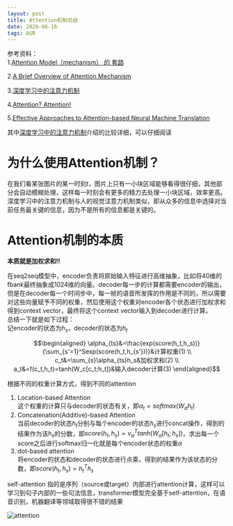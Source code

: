 ```yaml
---
layout: post
title: Attention机制总结
date: 2020-06-16
tags: ASR    
---
```


参考资料：<br>
1.[Attention Model（mechanism） 的 套路](https://blog.csdn.net/BVL10101111/article/details/78470716)

2.[A Brief Overview of Attention Mechanism](https://medium.com/syncedreview/a-brief-overview-of-attention-mechanism-13c578ba9129)

3.[深度学习中的注意力机制](https://blog.csdn.net/qq_40027052/article/details/78421155)

4.[Attention? Attention!](https://lilianweng.github.io/lil-log/2018/06/24/attention-attention.html)

5.[Effective Approaches to Attention-based Neural Machine Translation](https://arxiv.org/pdf/1508.04025.pdf)

其中[深度学习中的注意力机制](https://blog.csdn.net/qq_40027052/article/details/78421155)介绍的比较详细，可以仔细阅读

# 为什么使用Attention机制？
在我们看某张图片的某一时刻$t$，图片上只有一小块区域能够看得很仔细，其他部分会自动模糊处理，这样每一时刻会有更多的精力去处理一小块区域，效率更高。深度学习中的注意力机制与人的视觉注意力机制类似，即从众多的信息中选择对当前任务最关键的信息，因为不是所有的信息都是关键的。
# Attention机制的本质
**本质就是加权求和!!** <br>

在seq2seq模型中，encoder负责将原始输入特征进行高维抽象，比如将40维的fbank最终抽象成1024维的向量。decoder每一步的计算都需要encoder的输出，但是在decoder每一个时间步中，每一帧的语音所发挥的作用是不同的，所以需要对这些向量赋予不同的权重，然后使用这个权重对encoder各个状态进行加权求和得到context vector，最终将这个context vector输入到decoder进行计算。<br>
总结一下就是如下过程：<br>
记encoder的状态为$h_s$，decoder的状态为$h_t$ <br>

$$\begin{aligned}
   \alpha_{ts}&=\frac{exp(score(h_t,h_s))}{\sum_{s'=1}^Sexp(score(h_t,h_{s'}))}&计算权重(1) \\
c_t&=\sum_{s}\alpha_{ts}h_s&加权求和(2) \\
a_t&=f(c_t,h_t)=tanh(W_c[c_t;h_t])&输入decoder计算(3) 
\end{aligned}$$

根据不同的权重计算方式，得到不同的attention
1. Location-based Attention <br>
这个权重的计算只与decoder的状态有关，即$\alpha_t=softmax(W_ah_t)$
2. Concatenation(Additive)-based Attention <br>
   当前decoder的状态$h_t$分别与每个encoder的状态$h_s$进行concat操作，得到的结果作为该$h_s$的分数，即$score(h_t,h_s)=v_a^Ttanh(W_a[h_t;h_s])$，求出每一个score之后进行softmax归一化就是每个encoder状态的权重$\alpha$
3. dot-based attention <br>
   将encoder的状态和decoder的状态进行点乘，得到的结果作为该状态的分数，即$score(h_t,h_s)=h_t^Th_s$

self-attention 指的是序列（source或target）内部进行attention计算，这样可以学习到句子内部的一些句法信息，transformer模型完全基于self-attention，在语音识别，机器翻译等领域取得很不错的结果

![attention](https://upload-images.jianshu.io/upload_images/4434395-5125fc0176bb99bb.png?imageMogr2/auto-orient/strip%7CimageView2/2/w/1240)